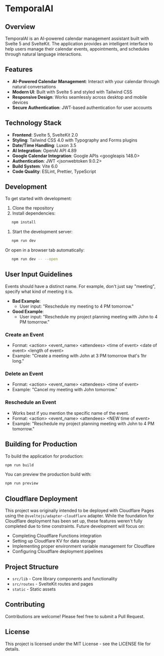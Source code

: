 # TemporalAI

## Overview

TemporalAI is an AI-powered calendar management assistant built with Svelte 5 and SvelteKit. The application provides an intelligent interface to help users manage their calendar events, appointments, and schedules through natural language interactions.

## Features

- **AI-Powered Calendar Management**: Interact with your calendar through natural conversations
- **Modern UI**: Built with Svelte 5 and styled with Tailwind CSS
- **Responsive Design**: Works seamlessly across desktop and mobile devices
- **Secure Authentication**: JWT-based authentication for user accounts

## Technology Stack

- **Frontend**: Svelte 5, SvelteKit 2.0
- **Styling**: Tailwind CSS 4.0 with Typography and Forms plugins
- **Date/Time Handling**: Luxon 3.5
- **AI Integration**: OpenAI API 4.89
- **Google Calendar Integration**: Google APIs &lt;googleapis 148.0&gt;
- **Authentication**: JWT &lt;jsonwebtoken 9.0.2&gt;
- **Build System**: Vite 6.0
- **Code Quality**: ESLint, Prettier, TypeScript

## Development

To get started with development:

1. Clone the repository
2. Install dependencies:

```bash
   npm install
```

1. Start the development server:

```bash
   npm run dev
```

Or open in a browser tab automatically:

```bash
   npm run dev -- --open
```

## User Input Guidelines

Events should have a distinct name. For example, don't just say "meeting", specify what kind of meeting it is.

- **Bad Example**:
  - User input: "Reschedule my meeting to 4 PM tomorrow."
- **Good Example**:
  - User input: "Reschedule my project planning meeting with John to 4 PM tomorrow."

### Create an Event

- Format: &lt;action&gt; &lt;event_name&gt; &lt;attendees&gt; &lt;time of event&gt; &lt;date of event&gt; &lt;length of event&gt;
- Example: "Create a meeting with John at 3 PM tomorrow that's 1hr long."

### Delete an Event

- Format: &lt;action&gt; &lt;event_name&gt; &lt;attendees&gt; &lt;time of event&gt;
- Example: "Cancel my meeting with John tomorrow."

### Reschedule an Event

- Works best if you mention the specific name of the event.
- Format: &lt;action&gt; &lt;event_name&gt; &lt;attendees&gt; &lt;NEW time of event&gt;
- Example: "Reschedule my project planning meeting with John to 4 PM tomorrow."

## Building for Production

To build the application for production:

```bash
npm run build
```

You can preview the production build with:

```bash
npm run preview
```

## Cloudflare Deployment

This project was originally intended to be deployed with Cloudflare Pages using the `@sveltejs/adapter-cloudflare` adapter. While the foundation for Cloudflare deployment has been set up, these features weren't fully completed due to time constraints. Future development will focus on:

- Completing Cloudflare Functions integration
- Setting up Cloudflare KV for data storage
- Implementing proper environment variable management for Cloudflare
- Configuring Cloudflare deployment pipelines

## Project Structure

- `src/lib` - Core library components and functionality
- `src/routes` - SvelteKit routes and pages
- `static` - Static assets

## Contributing

Contributions are welcome! Please feel free to submit a Pull Request.

## License

This project is licensed under the MIT License - see the LICENSE file for details.
